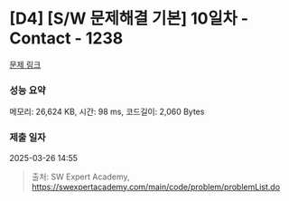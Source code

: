 # [D4] [S/W 문제해결 기본] 10일차 - Contact - 1238 

[문제 링크](https://swexpertacademy.com/main/code/problem/problemDetail.do?contestProbId=AV15B1cKAKwCFAYD) 

### 성능 요약

메모리: 26,624 KB, 시간: 98 ms, 코드길이: 2,060 Bytes

### 제출 일자

2025-03-26 14:55



> 출처: SW Expert Academy, https://swexpertacademy.com/main/code/problem/problemList.do